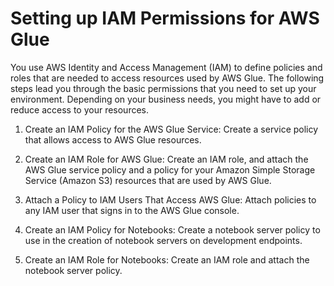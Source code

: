 # Setting up IAM Permissions for AWS Glue<a name="getting-started-access"></a>

You use AWS Identity and Access Management \(IAM\) to define policies and roles that are needed to access resources used by AWS Glue\. The following steps lead you through the basic permissions that you need to set up your environment\. Depending on your business needs, you might have to add or reduce access to your resources\.

1. Create an IAM Policy for the AWS Glue Service: Create a service policy that allows access to AWS Glue resources\.

1. Create an IAM Role for AWS Glue: Create an IAM role, and attach the AWS Glue service policy and a policy for your Amazon Simple Storage Service \(Amazon S3\) resources that are used by AWS Glue\.

1. Attach a Policy to IAM Users That Access AWS Glue: Attach policies to any IAM user that signs in to the AWS Glue console\.

1. Create an IAM Policy for Notebooks: Create a notebook server policy to use in the creation of notebook servers on development endpoints\.

1. Create an IAM Role for Notebooks: Create an IAM role and attach the notebook server policy\.